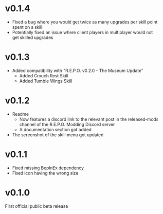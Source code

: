 # v0.1.4
- Fixed a bug where you would get twice as many upgrades per skill point spent on a skill
- Potentially fixed an issue where client players in multiplayer would not get skilled upgrades
# v0.1.3
- Added compatibility with "R.E.P.O. v0.2.0 - The Museum Update"
  - Added Crouch Rest Skill
  - Added Tumble Wings Skill
# v0.1.2
- Readme
  - Now features a discord link to the relevant post in the released-mods channel of the R.E.P.O. Modding Discord server
  - A documentation section got added
- The screenshot of the skill menu got updated
# v0.1.1
- Fixed missing BepInEx dependency
- Fixed icon having the wrong size
# v0.1.0
First official public beta release
